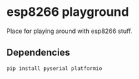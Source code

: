 # esp8266 playground

Place for playing around with esp8266 stuff.

## Dependencies

	pip install pyserial platformio
